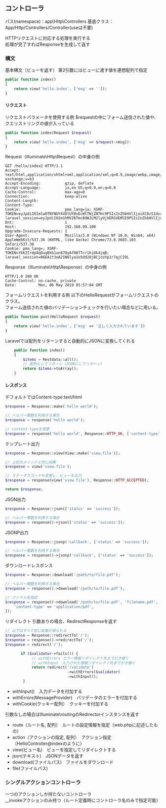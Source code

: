 ## コントローラ
パス(namespace)：app\Http\Controllers
基底クラス：App/Http/Controllers/Controller(useは不要)

HTTPリクエストに対応する処理を実行する  
処理が完了すればResponseを生成して返す

### 構文
基本構文（ビューを返す）
第2引数にはビューに渡す値を連想配列で指定
```php
public function index()
{
    return view('hello.index', ['msg' => '']);
}
```

#### リクエスト
リクエストパラメータを使用する例
$requestの中にフォーム送信された値や、クエリストリングの値が入っている
```php
public function index(Request $request)
{
    return view('hello.index', ['msg' => $request->msg]):
}
```

Request（Illuminate\Http\Request）の中身の例
```
GET /hello/index2 HTTP/1.1
Accept:                    text/html,application/xhtml+xml,application/xml;q=0.9,image/webp,image/apng,*/*;q=0.8,application/signed-exchange;v=b3
Accept-Encoding:           gzip, deflate
Accept-Language:           ja,en-US;q=0.9,en;q=0.8
Cache-Control:             max-age=0
Connection:                keep-alive
Content-Length:
Content-Type:
Cookie:                    pma_lang=ja; XSRF-TOKEN=eyJpdiI6ImlwOTNYNUY4VDlUY0xEcWtTWjZNTHc9PSIsInZhbHVlIjoiXC8zS1dxa2NtYkJzaWx1NHhaRmxRV1VcL0YxbUhJVlwvazFnTlwvWWVnSkNHT3JrSndPN2tkcXNYR2NDMWpud3R4QXQiLCJtYWMiOiI1NGY5ZWYzYmNjYzIxNGY3M2FlZDNhMWM3ZDI1ZWIzZDg4NTY4MmY0NmM5MTM3ZDc1MzA3NDBkOTkyM2EzOTlmIn0%3D; laravel_session=eyJpdiI6Im1hMVZ6Tmc0OWJLM2lyUjVERGVEMlE9PSIsInZhbHVlIjoiT3hiZ1JZZG1wWkc5VWh4blJpWCtpTldCSVpobWxZS05XN2F1V1YycWUxSDNpMHFMaDZPdktVeGRpTEdaaUVGWCIsIm1hYyI6ImJmYWE3ZWMyOTA5MzRhMjYwMzc0ZTIwM2JhN2E0NTFlYmFmMDkxNmNmN2VhYTY4ZDU0ODQyMzdkMWU3YTAxNDUifQ%3D%3D
Dnt:                       1
Host:                      192.168.99.100
Upgrade-Insecure-Requests: 1
User-Agent:                Mozilla/5.0 (Windows NT 10.0; Win64; x64) AppleWebKit/537.36 (KHTML, like Gecko) Chrome/73.0.3683.103 Safari/537.36
Cookie: pma_lang=; XSRF-TOKEN=YkK2Irdp8qOuqBXG1un87OyAfO87Tcr1kiOk4jqB; laravel_session=06EA1t3oA2IN6lya1o5dd28jBCjcoYp1r7qjCI9L
```

Response（Illuminate\Http\Response）の中身の例
```
HTTP/1.0 200 OK
Cache-Control: no-cache, private
Date:          Mon, 06 May 2019 05:57:04 GMT
```

フォームリクエストを利用する例
以下のHelloRequestがフォームリクエストのクラス。  
フォーム送信された値のバリデーションチェックを行いたい場合などに用いる。
```php
public function post(HelloRequest $request)
{
    return view('hello.index', ['msg' => '正しく入力されています'])
}
```

Laravelでは配列をリターンすると自動的にJSONに変換してくれる
```php
    public function index()
    {
        $items = Restdata::all();
        // 配列にしてリターン（JSONにしてリターン）
        return $items->toArray();
    }
```

#### レスポンス
デフォルトではContent-type:text/html

```php
$response = Response::make('hello world');

// ヘルパー関数を利用する場合
$response = response('hello world');

// content-typeを変更
$response = response('hello world', Response::HTTP_OK, ['content-type' => 'text/plain']);
```

テンプレート出力
```php
$response = Response::view(View::make('view.file'));

// 上記のメソッドと同じ結果
$response = view('view.file');

// ステータスコードを変更し、ビューを出力
$response = response(view('view.file'), Response::HTTP_ACCEPTED);

return $response;
```

JSON出力
```php
$response = Response::json(['status' => 'success']);

// ヘルパー関数を利用する場合
$response = response()->json(['status' => 'success']);
```

JSONP出力
```php
$response = Response::jsonp('callback', ['status' => 'success']);

// ヘルパー関数を利用する場合
$response = response()->jsonp('callback', ['status' => 'success']);
```

ダウンロードレスポンス
```php
$response = Response::download('/path/to/file.pdf');

// ヘルパー関数を利用する場合
$response = response()->download('/path/to/file.pdf');

// ファイル名指定
$response = response()->download('/path/to/file.pdf', 'filename.pdf', [
    'content-type' => 'application/pdf',
]);
```

リダイレクト
引数ありの場合、RedirectResponseを返す

```php
// 以下はすべて同じ結果が得られる
$response = Response::redirectTo('/');
$response = response()->redirectTo('/');
$response = redirect('/');
```


```php
       if ($validator->fails()) {
            // withErrors エラー情報リダイレクト先まで引き継ぐ
            // withInput　入力された情報リダイレクト先まで引き継ぐ
            return redirect('/validate')
                            ->withErrors($validator)
                            ->withInput();
        }
```
- withInput()　入力データを付加する
- withErrors(MessageProvider)　バリデータのエラーを付加する
- withCookie(クッキー配列）　クッキーを付加する

引数なしの場合はIlluminate\routingのRedirectorインスタンスを返す
- route（ルート名, 配列）　ルートの設定情報を指定（web.phpに記述したもの）
- action（アクションの指定, 配列）　アクション指定（HelloController@indexのように）
- view(ビュー名)　ビューを指定してリダイレクトする
- json(テキスト)　JSONデータを返す
- download(ファイルパス)　ファイルをダウンロード
- file(ファイルパス)

### シングルアクションコントローラ
一つのアクションしか持たないコントローラ  
__invokeアクションのみ持つ（ルート定義時にコントローラ名のみで指定可能）